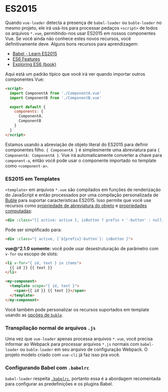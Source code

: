# ES2015

Quando `vue-loader` detecta a presença de `babel-loader` ou `buble-loader` no mesmo projeto, ele irá usá-los para processar pedaços `<script>` de todos os arquivos `*.vue`, permitindo-nos usar ES2015 em nossos componentes Vue. Se você ainda não conhece estes novos recursos, você definitivamente deve. Alguns bons recursos para aprendizagem:

* [Babel - Learn ES2015](https://babeljs.io/docs/learn-es2015/)
* [ES6 Features](https://github.com/lukehoban/es6features)
* [Exploring ES6 \(book\)](https://leanpub.com/exploring-es6)

Aqui está um padrão típico que você irá ver quando importar outros componentes Vue:

```html
<script>
  import ComponentA from './ComponentA.vue'
  import ComponentB from './ComponentB.vue'

  export default {
    components: {
      ComponentA,
      ComponentB
    }
  }
</script>
```

Estamos usando a abreviação de objeto literal do ES2015 para definir componentes filho. `{ ComponentA }` é simplesmente uma abreviatura para `{ ComponentA: ComponentA }`. Vue irá automaticamente converter a chave para `component-a`, então você pode usar o componente importado no template como `<component-a>`.

### ES2015 em Templates

`<template>` em arquivos `*.vue` são compilados em funções de renderização do JavaScript e então processados por uma compilação personalizada de [Buble](https://buble.surge.sh/guide/) para suportar características ES2015. Isso permite que você use recursos como p[ropriedade de abreviatura do objeto](https://buble.surge.sh/guide/#object-shorthand-methods-and-properties-transforms-concisemethodproperty-) e [propriedades computadas](https://buble.surge.sh/guide/#computed-properties-transforms-computedproperty-):

```html
<div :class="[{ active: active }, isButton ? prefix + '-button' : null]">
```

Pode ser simplificado para:

```html
<div :class="{ active, [`${prefix}-button`]: isButton }">
```

**vue@^2.1.0 somente:** você pode usar desestruturação de parâmetro com `v-for` ou escopo de slots:

```html
<li v-for="{ id, text } in items">
  {{ id }} {{ text }}
</li>
```

```html
<my-component>
  <template scope="{ id, text }">
    <span>{{ id }} {{ text }}</span>
  </template>
</my-component>
```

Você também pode personalizar os recursos suportados em template usando as [opções de `buble`](../options.md#buble).

### Transpilação normal de arquivos `.js`

Uma vez que `vue-loader` apenas processa arquivos `*.vue`, você precisa informar ao Webpack para processar arquivos `*.js` normais com `babel-loader` ou `buble-loader` em seu arquivo de configuração Webpack. O projeto modelo criado com `vue-cli` já faz isso pra você.

### Configurando Babel com `.babelrc`

`babel-loader` respeita [`.babelrc`](https://babeljs.io/docs/usage/babelrc/), portanto essa é a abordagem recomentada para configurar as predefinições e os plugins Babel.